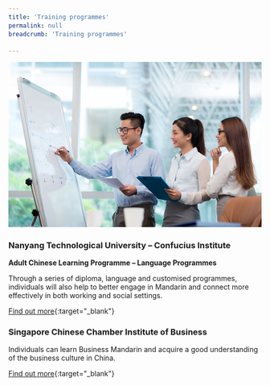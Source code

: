 ```yaml
---
title: 'Training programmes'
permalink: null
breadcrumb: 'Training programmes'

---
```



<img src="\images\asean-professionals\training-programmes.jpg" alt="training programmes banner" style="width:800px;" />

### **Nanyang Technological University – Confucius Institute**

**Adult Chinese Learning Programme – Language Programmes**

Through a series of diploma, language and customised programmes, individuals will also help to better engage in Mandarin and connect more effectively in both working and social settings.

[Find out more](http://ci.ntu.edu.sg/eng/Programme/aclp/Programmes/Pages/Language-Programmes.aspx){:target="_blank"}

 

### **Singapore Chinese Chamber Institute of Business**

Individuals can learn Business Mandarin and acquire a good understanding of the business culture in China.

[Find out more](http://www.scciob.edu.sg/index.cfm?GPID=565){:target="_blank"}

